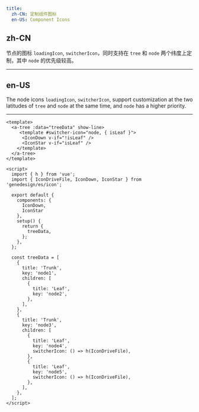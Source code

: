 ```yaml
title:
  zh-CN: 定制组件图标
  en-US: Component Icons
```

## zh-CN

节点的图标 `loadingIcon`,  `switcherIcon`，同时支持在 `tree` 和 `node` 两个纬度上定制，其中 `node` 的优先级较高。

---

## en-US

The node icons `loadingIcon`, `switcherIcon`, support customization at the two latitudes of `tree` and `node` at the same time, and `node` has a higher priority.

---

```vue
<template>
  <a-tree :data="treeData" show-line>
     <template #switcher-icon="node, { isLeaf }">
      <IconDown v-if="!isLeaf" />
      <IconStar v-if="isLeaf" />
    </template>
  </a-tree>
</template>

<script>
  import { h } from 'vue';
  import { IconDriveFile, IconDown, IconStar } from 'genedesign/es/icon';

  export default {
    components: {
      IconDown,
      IconStar
    },
    setup() {
      return {
        treeData,
      };
    },
  };

  const treeData = [
    {
      title: 'Trunk',
      key: 'node1',
      children: [
        {
          title: 'Leaf',
          key: 'node2',
        },
      ],
    },
    {
      title: 'Trunk',
      key: 'node3',
      children: [
        {
          title: 'Leaf',
          key: 'node4',
          switcherIcon: () => h(IconDriveFile),
        },
        {
          title: 'Leaf',
          key: 'node5',
          switcherIcon: () => h(IconDriveFile),
        },
      ],
    },
  ];
</script>
```
